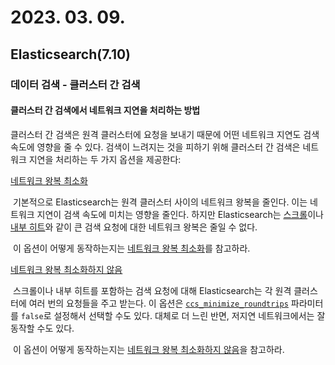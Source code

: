 # 2023. 03. 09.

## Elasticsearch(7.10)

### 데이터 검색 - 클러스터 간 검색

#### 클러스터 간 검색에서 네트워크 지연을 처리하는 방법

클러스터 간 검색은 원격 클러스터에 요청을 보내기 때문에 어떤 네트워크 지연도 검색 속도에 영향을 줄 수 있다. 검색이 느려지는 것을 피하기 위해 클러스터 간 검색은 네트워크 지연을 처리하는 두 가지 옵션을 제공한다:

[네트워크 왕복 최소화][minimize-network-roundtrips]

​	기본적으로 Elasticsearch는 원격 클러스터 사이의 네트워크 왕복을 줄인다. 이는 네트워크 지연이 검색 속도에 미치는 영향을 줄인다. 하지만 Elasticsearch는 [스크롤][scroll]이나 [내부 히트][inner-hits]와 같이 큰 검색 요청에 대한 네트워크 왕복은 줄일 수 없다.

​	이 옵션이 어떻게 동작하는지는 [네트워크 왕복 최소화][minimize-network-roundtrips]를 참고하라.

[네트워크 왕복 최소화하지 않음][unminimize-network-roundtrips]

​	스크롤이나 내부 히트를 포함하는 검색 요청에 대해 Elasticsearch는 각 원격 클러스터에 여러 번의 요청들을 주고 받는다. 이 옵션은 [`ccs_minimize_roundtrips`][ccs-minimize-roundtrips] 파라미터를 `false`로 설정해서 선택할 수도 있다. 대체로 더 느린 반면, 저지연 네트워크에서는 잘 동작할 수도 있다.

​	이 옵션이 어떻게 동작하는지는 [네트워크 왕복 최소화하지 않음][unminimize-network-roundtrips]을 참고하라.



[minimize-network-roundtrips]: https://www.elastic.co/guide/en/elasticsearch/reference/7.10/modules-cross-cluster-search.html#ccs-min-roundtrips
[scroll]: https://www.elastic.co/guide/en/elasticsearch/reference/7.10/paginate-search-results.html#scroll-search-results
[inner-hits]: https://www.elastic.co/guide/en/elasticsearch/reference/7.10/inner-hits.html
[unminimize-network-roundtrips]: https://www.elastic.co/guide/en/elasticsearch/reference/7.10/modules-cross-cluster-search.html#ccs-unmin-roundtrips
[ccs-minimize-roundtrips]: https://www.elastic.co/guide/en/elasticsearch/reference/7.10/search-search.html#ccs-minimize-roundtrips